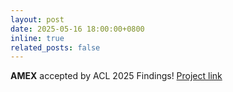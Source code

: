 ```yaml
---
layout: post
date: 2025-05-16 18:00:00+0800
inline: true
related_posts: false
---
```


**AMEX** accepted by ACL 2025 Findings! [Project link](https://yuxiangchai.github.io/AMEX/)